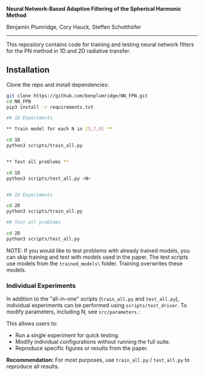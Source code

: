 **Neural Network-Based Adaptive Filtering of the Spherical Harmonic Method** 
 
Benjamin Plumridge, Cory Hauck, Steffen Schotthöfer  

---

This repository contains code for training and testing neural network filters for the PN method in 1D and 2D radiative transfer. 

## Installation

Clone the repo and install dependencies:

```bash
git clone https://github.com/benplumridge/NN_FPN.git
cd NN_FPN
pip3 install -r requirements.txt

## 1D Experiments

** Train model for each N in [3,7,9] **

cd 1D
python3 scripts/train_all.py


** Test all problems **

cd 1D
python3 scripts/test_all.py <N>


## 2D Experiments

cd 2D
python3 scripts/train_all.py

## Test all problems

cd 2D
python3 scripts/test_all.py
```

NOTE: If you would like to test problems with already trained models, you can skip training and test with models used in the paper.   The test scripts use models from the `trained_models\` folder.  Training overwrites these models. 

### Individual Experiments

In addition to the "all-in-one" scripts (`train_all.py` and `test_all.py`), individual experiments can be performed using `scripts/test_driver`.  To modify parameters, including N, see `src/parameters`.:

This allows users to:
- Run a single experiment for quick testing.
- Modify individual configurations without running the full suite.
- Reproduce specific figures or results from the paper.

**Recommendation:** For most purposes, use `train_all.py` / `test_all.py` to reproduce all results.